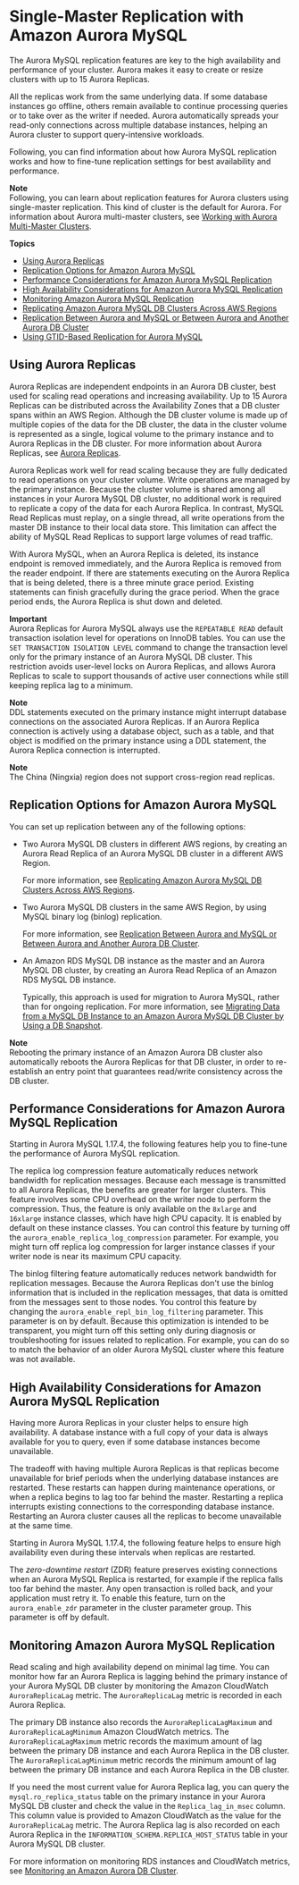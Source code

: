 # Single\-Master Replication with Amazon Aurora MySQL<a name="AuroraMySQL.Replication"></a>

 The Aurora MySQL replication features are key to the high availability and performance of your cluster\. Aurora makes it easy to create or resize clusters with up to 15 Aurora Replicas\. 

 All the replicas work from the same underlying data\. If some database instances go offline, others remain available to continue processing queries or to take over as the writer if needed\. Aurora automatically spreads your read\-only connections across multiple database instances, helping an Aurora cluster to support query\-intensive workloads\. 

 Following, you can find information about how Aurora MySQL replication works and how to fine\-tune replication settings for best availability and performance\. 

**Note**  
 Following, you can learn about replication features for Aurora clusters using single\-master replication\. This kind of cluster is the default for Aurora\. For information about Aurora multi\-master clusters, see [Working with Aurora Multi\-Master Clusters](aurora-multi-master.md)\. 

**Topics**
+ [Using Aurora Replicas](#AuroraMySQL.Replication.Replicas)
+ [Replication Options for Amazon Aurora MySQL](#AuroraMySQL.Replication.Options)
+ [Performance Considerations for Amazon Aurora MySQL Replication](#AuroraMySQL.Replication.Performance)
+ [High Availability Considerations for Amazon Aurora MySQL Replication](#AuroraMySQL.Replication.Availability)
+ [Monitoring Amazon Aurora MySQL Replication](#AuroraMySQL.Replication.Monitoring)
+ [Replicating Amazon Aurora MySQL DB Clusters Across AWS Regions](AuroraMySQL.Replication.CrossRegion.md)
+ [Replication Between Aurora and MySQL or Between Aurora and Another Aurora DB Cluster](AuroraMySQL.Replication.MySQL.md)
+ [Using GTID\-Based Replication for Aurora MySQL](mysql-replication-gtid.md)

## Using Aurora Replicas<a name="AuroraMySQL.Replication.Replicas"></a>

Aurora Replicas are independent endpoints in an Aurora DB cluster, best used for scaling read operations and increasing availability\. Up to 15 Aurora Replicas can be distributed across the Availability Zones that a DB cluster spans within an AWS Region\. Although the DB cluster volume is made up of multiple copies of the data for the DB cluster, the data in the cluster volume is represented as a single, logical volume to the primary instance and to Aurora Replicas in the DB cluster\. For more information about Aurora Replicas, see [Aurora Replicas](Aurora.Replication.md#Aurora.Replication.Replicas)\.

Aurora Replicas work well for read scaling because they are fully dedicated to read operations on your cluster volume\. Write operations are managed by the primary instance\. Because the cluster volume is shared among all instances in your Aurora MySQL DB cluster, no additional work is required to replicate a copy of the data for each Aurora Replica\. In contrast, MySQL Read Replicas must replay, on a single thread, all write operations from the master DB instance to their local data store\. This limitation can affect the ability of MySQL Read Replicas to support large volumes of read traffic\.

With Aurora MySQL, when an Aurora Replica is deleted, its instance endpoint is removed immediately, and the Aurora Replica is removed from the reader endpoint\. If there are statements executing on the Aurora Replica that is being deleted, there is a three minute grace period\. Existing statements can finish gracefully during the grace period\. When the grace period ends, the Aurora Replica is shut down and deleted\.

**Important**  
Aurora Replicas for Aurora MySQL always use the `REPEATABLE READ` default transaction isolation level for operations on InnoDB tables\. You can use the `SET TRANSACTION ISOLATION LEVEL` command to change the transaction level only for the primary instance of an Aurora MySQL DB cluster\. This restriction avoids user\-level locks on Aurora Replicas, and allows Aurora Replicas to scale to support thousands of active user connections while still keeping replica lag to a minimum\.

**Note**  
DDL statements executed on the primary instance might interrupt database connections on the associated Aurora Replicas\. If an Aurora Replica connection is actively using a database object, such as a table, and that object is modified on the primary instance using a DDL statement, the Aurora Replica connection is interrupted\.

**Note**  
The China \(Ningxia\) region does not support cross\-region read replicas\.

## Replication Options for Amazon Aurora MySQL<a name="AuroraMySQL.Replication.Options"></a>

You can set up replication between any of the following options:
+ Two Aurora MySQL DB clusters in different AWS regions, by creating an Aurora Read Replica of an Aurora MySQL DB cluster in a different AWS Region\.

  For more information, see [Replicating Amazon Aurora MySQL DB Clusters Across AWS Regions](AuroraMySQL.Replication.CrossRegion.md)\.
+ Two Aurora MySQL DB clusters in the same AWS Region, by using MySQL binary log \(binlog\) replication\.

  For more information, see [Replication Between Aurora and MySQL or Between Aurora and Another Aurora DB Cluster](AuroraMySQL.Replication.MySQL.md)\.
+ An Amazon RDS MySQL DB instance as the master and an Aurora MySQL DB cluster, by creating an Aurora Read Replica of an Amazon RDS MySQL DB instance\.

   Typically, this approach is used for migration to Aurora MySQL, rather than for ongoing replication\. For more information, see [Migrating Data from a MySQL DB Instance to an Amazon Aurora MySQL DB Cluster by Using a DB Snapshot](AuroraMySQL.Migrating.RDSMySQL.md)\.

**Note**  
Rebooting the primary instance of an Amazon Aurora DB cluster also automatically reboots the Aurora Replicas for that DB cluster, in order to re\-establish an entry point that guarantees read/write consistency across the DB cluster\.

## Performance Considerations for Amazon Aurora MySQL Replication<a name="AuroraMySQL.Replication.Performance"></a>

 Starting in Aurora MySQL 1\.17\.4, the following features help you to fine\-tune the performance of Aurora MySQL replication\. 

 The replica log compression feature automatically reduces network bandwidth for replication messages\. Because each message is transmitted to all Aurora Replicas, the benefits are greater for larger clusters\. This feature involves some CPU overhead on the writer node to perform the compression\. Thus, the feature is only available on the `8xlarge` and `16xlarge` instance classes, which have high CPU capacity\. It is enabled by default on these instance classes\. You can control this feature by turning off the `aurora_enable_replica_log_compression` parameter\. For example, you might turn off replica log compression for larger instance classes if your writer node is near its maximum CPU capacity\. 

 The binlog filtering feature automatically reduces network bandwidth for replication messages\. Because the Aurora Replicas don't use the binlog information that is included in the replication messages, that data is omitted from the messages sent to those nodes\. You control this feature by changing the `aurora_enable_repl_bin_log_filtering` parameter\. This parameter is on by default\. Because this optimization is intended to be transparent, you might turn off this setting only during diagnosis or troubleshooting for issues related to replication\. For example, you can do so to match the behavior of an older Aurora MySQL cluster where this feature was not available\. 

## High Availability Considerations for Amazon Aurora MySQL Replication<a name="AuroraMySQL.Replication.Availability"></a>

 Having more Aurora Replicas in your cluster helps to ensure high availability\. A database instance with a full copy of your data is always available for you to query, even if some database instances become unavailable\. 

 The tradeoff with having multiple Aurora Replicas is that replicas become unavailable for brief periods when the underlying database instances are restarted\. These restarts can happen during maintenance operations, or when a replica begins to lag too far behind the master\. Restarting a replica interrupts existing connections to the corresponding database instance\. Restarting an Aurora cluster causes all the replicas to become unavailable at the same time\. 

 Starting in Aurora MySQL 1\.17\.4, the following feature helps to ensure high availability even during these intervals when replicas are restarted\. 

 The *zero\-downtime restart* \(ZDR\) feature preserves existing connections when an Aurora MySQL Replica is restarted, for example if the replica falls too far behind the master\. Any open transaction is rolled back, and your application must retry it\. To enable this feature, turn on the `aurora_enable_zdr` parameter in the cluster parameter group\. This parameter is off by default\. 

## Monitoring Amazon Aurora MySQL Replication<a name="AuroraMySQL.Replication.Monitoring"></a>

Read scaling and high availability depend on minimal lag time\. You can monitor how far an Aurora Replica is lagging behind the primary instance of your Aurora MySQL DB cluster by monitoring the Amazon CloudWatch `AuroraReplicaLag` metric\. The `AuroraReplicaLag` metric is recorded in each Aurora Replica\.

The primary DB instance also records the `AuroraReplicaLagMaximum` and `AuroraReplicaLagMinimum` Amazon CloudWatch metrics\. The `AuroraReplicaLagMaximum` metric records the maximum amount of lag between the primary DB instance and each Aurora Replica in the DB cluster\. The `AuroraReplicaLagMinimum` metric records the minimum amount of lag between the primary DB instance and each Aurora Replica in the DB cluster\. 

If you need the most current value for Aurora Replica lag, you can query the `mysql.ro_replica_status` table on the primary instance in your Aurora MySQL DB cluster and check the value in the `Replica_lag_in_msec` column\. This column value is provided to Amazon CloudWatch as the value for the `AuroraReplicaLag` metric\. The Aurora Replica lag is also recorded on each Aurora Replica in the `INFORMATION_SCHEMA.REPLICA_HOST_STATUS` table in your Aurora MySQL DB cluster\.

For more information on monitoring RDS instances and CloudWatch metrics, see [Monitoring an Amazon Aurora DB Cluster](MonitoringAurora.md)\.